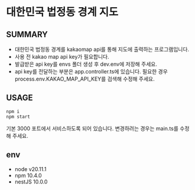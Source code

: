 # 대한민국 법정동 경계 지도
## SUMMARY
- 대한민국 법정동 경계를 kakaomap api를 통해 지도에 출력하는 프로그램입니다.
- 사용 전 kakao map api key가 필요합니다.
- 발급받은 api key를 envs 폴더 생성 후 dev.env에 저장해 주세요.
- api key를 전달하는 부분은 app.controller.ts에 있습니다. 필요한 경우 process.env.KAKAO_MAP_API_KEY를 검색해 수정해 주세요.

## USAGE
```
npm i
npm start
```

기본 3000 포트에서 서비스하도록 되어 있습니다. 변경하려는 경우는 main.ts를 수정해 주세요.

## env
- node v20.11.1
- npm 10.4.0
- nestJS 10.0.0